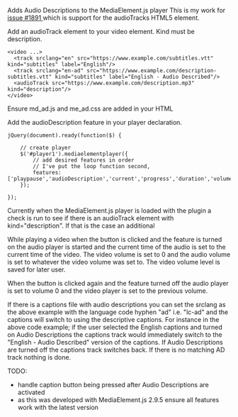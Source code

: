 Adds Audio Descriptions to the MediaElement.js player
This is my work for [ issue #1891 ](https://github.com/johndyer/mediaelement/issues/1891) which is support for the audioTracks HTML5 element.

Add an audioTrack element to your video element. Kind must be description.
~~~~
<video ...>
  <track srclang="en" src="https://www.example.com/subtitles.vtt" kind="subtitles" label="English"/>
  <track srclang="en-ad" src="https://www.example.com/description-subtitles.vtt" kind="subtitles" label="English - Audio Described"/>
  <audioTrack src="https://www.example.com/description.mp3" kind="description"/>
</video>
~~~~
Ensure md_ad.js and me_ad.css are added in your HTML

Add the audioDescription feature in your player declaration.
~~~~
jQuery(document).ready(function($) {

    // create player
    $('#player1').mediaelementplayer({
        // add desired features in order
        // I've put the loop function second,
        features: ['playpause','audioDescription','current','progress','duration','volume','fullscreen'],
    });

});
~~~~
Currently when the MediaElement.js player is loaded with the plugin a check is run to see if there is an audioTrack element with kind="description". If that is the case an additional <audio> element is inserted with the audioTrack as the source (currently will only work with mp3 files). The Audio element is hidden using "display:none;". An "AD" button is added to the controls.

While playing a video when the button is clicked and the feature is turned on the audio player is started and the current time of the audio is set to the current time of the video. The video volume is set to 0 and the audio volume is set to whatever the video volume was set to. The video volume level is saved for later user.

When the button is clicked again and the feature turned off the audio player is set to volume 0 and the video player is set to the previous volume.

If there is a captions file with audio descriptions you can set the srclang as the above example with the language code hyphen "ad" i.e. "lc-ad" and the captions will switch to using the descriptive captions. For instance in the above code example; if the user selected the English captions and turned on Audio Descriptions the captions track would immediately switch to the "English - Audio Described" version of the captions. If Audio Descriptions are turned off the captions track switches back. If there is no matching AD track nothing is done.

TODO:
* handle caption button being pressed after Audio Descriptions are activated
* as this was developed with MediaElement.js 2.9.5 ensure all features work with the latest version
